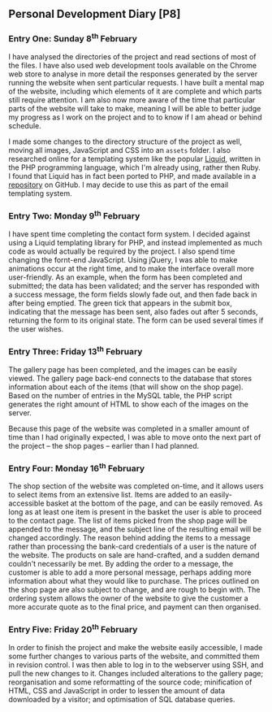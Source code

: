 ## Personal Development Diary [P8]

### Entry One: Sunday 8<sup>th</sup> February

I have analysed the directories of the project and read sections of most of the files. I have also used web development tools available on the Chrome web store to analyse in more detail the responses generated by the server running the website when sent particular requests. I have built a mental map of the website, including which elements of it are complete and which parts still require attention. I am also now more aware of the time that particular parts of the website will take to make, meaning I will be able to better judge my progress as I work on the project and to to know if I am ahead or behind schedule.

I made some changes to the directory structure of the project as well, moving all images, JavaScript and CSS into an `assets` folder. I also researched online for a templating system like the popular [Liquid](http://liquidmarkup.org/), written in the PHP programming language, which I'm already using, rather then Ruby. I found that Liquid has in fact been ported to PHP, and made available in a [repository](https://github.com/harrydeluxe) on GitHub. I may decide to use this as part of the email templating system.

### Entry Two: Monday 9<sup>th</sup> February

I have spent time completing the contact form system. I decided against using a Liquid templating library for PHP, and instead implemented as much code as would actually be required by the project. I also spend time changing the fornt-end JavaScript. Using jQuery, I was able to make animations occur at the right time, and to make the interface overall more user-friendly. As an example, when the form has been completed and submitted; the data has been validated; and the server has responded with a success message, the form fields slowly fade out, and then fade back in after being emptied. The green tick that appears in the submit box, indicating that the message has been sent, also fades out after 5 seconds, returning the form to its original state. The form can be used several times if the user wishes.

### Entry Three: Friday 13<sup>th</sup> February

The gallery page has been completed, and the images can be easily viewed. The gallery page back-end connects to the database that stores information about each of the items (that will show on the shop page). Based on the number of entries in the MySQL table, the PHP script generates the right amount of HTML to show each of the images on the server.

Because this page of the website was completed in a smaller amount of time than I had originally expected, I was able to move onto the next part of the project &ndash; the shop pages &ndash; earlier than I had planned.

### Entry Four: Monday 16<sup>th</sup> February

The shop section of the website was completed on-time, and it allows users to select items from an extensive list. Items are added to an easily-accessible basket at the bottom of the page, and can be easily removed. As long as at least one item is present in the basket the user is able to proceed to the contact page. The list of items picked from the shop page will be appended to the message, and the subject line of the resulting email will be changed accordingly. The reason behind adding the items to a message rather than processing the bank-card credentials of a user is the nature of the website. The products on sale are hand-crafted, and a sudden demand couldn't necessarily be met. By adding the order to a message, the customer is able to add a more personal message, perhaps adding more information about what they would like to purchase. The prices outlined on the shop page are also subject to change, and are rough to begin with. The ordering system allows the owner of the website to give the customer a more accurate quote as to the final price, and payment can then organised.

### Entry Five: Friday 20<sup>th</sup> February

In order to finish the project and make the website easily accessible, I made some further changes to various parts of the website, and committed them in revision control. I was then able to log in to the webserver using SSH, and pull the new changes to it. Changes included alterations to the gallery page; reorganisation and some reformatting of the source code; minification of HTML, CSS and JavaScript in order to lessen the amount of data downloaded by a visitor; and optimisation of SQL database queries.
